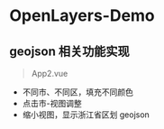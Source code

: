# OpenLayers-Demo

## geojson 相关功能实现

> App2.vue

- 不同市、不同区，填充不同颜色
- 点击市-视图调整
- 缩小视图，显示浙江省区划 geojson
